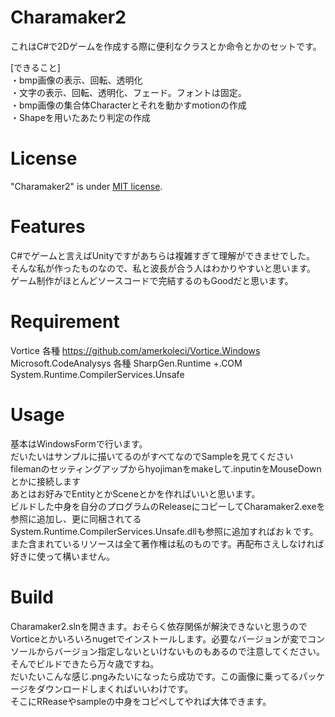 # Charamaker2

これはC#で2Dゲームを作成する際に便利なクラスとか命令とかのセットです。

[できること]<br>
・bmp画像の表示、回転、透明化<br>
・文字の表示、回転、透明化、フェード。フォントは固定。<br>
・bmp画像の集合体Characterとそれを動かすmotionの作成<br>
・Shapeを用いたあたり判定の作成<br>

# License
 
"Charamaker2" is under [MIT license](https://en.wikipedia.org/wiki/MIT_License).
# Features
C#でゲームと言えばUnityですがあちらは複雑すぎて理解ができませでした。<br>
そんな私が作ったものなので、私と波長が合う人はわかりやすいと思います。<br>
ゲーム制作がほとんどソースコードで完結するのもGoodだと思います。

# Requirement
Vortice 各種
https://github.com/amerkoleci/Vortice.Windows
Microsoft.CodeAnalysys 各種
SharpGen.Runtime +.COM
System.Runtime.CompilerServices.Unsafe 
# Usage

基本はWindowsFormで行います。<br>
だいたいはサンプルに描いてるのがすべてなのでSampleを見てください<br>
filemanのセッティングアップからhyojimanをmakeして.inputinをMouseDownとかに接続します<br>
あとはお好みでEntityとかSceneとかを作ればいいと思います。<br>
ビルドした中身を自分のプログラムのReleaseにコピーしてCharamaker2.exeを参照に追加し、更に同梱されてるSystem.Runtime.CompilerServices.Unsafe.dllも参照に追加すればおｋです。<br>
また含まれているリソースは全て著作権は私のものです。再配布さえしなければ好きに使って構いません。

# Build

Charamaker2.slnを開きます。おそらく依存関係が解決できないと思うのでVorticeとかいろいろnugetでインストールします。必要なバージョンが変でコンソールからバージョン指定しないといけないものもあるので注意してください。そんでビルドできたら万々歳ですね。<br>
だいたいこんな感じ.pngみたいになったら成功です。この画像に乗ってるパッケージをダウンロードしまくればいいわけです。<br>そこにRReaseやsampleの中身をコピペしてやれば大体できます。
